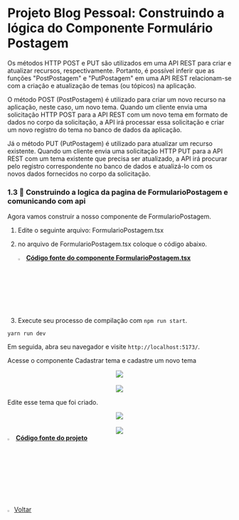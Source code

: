 ﻿<h1>Projeto Blog Pessoal: Construindo a lógica do Componente Formulário Postagem</h1>

Os métodos HTTP POST e PUT são utilizados em uma API REST para criar e atualizar recursos, respectivamente. Portanto, é possível inferir que as funções "PostPostagem" e "PutPostagem" em uma API REST relacionam-se com a criação e atualização de temas (ou tópicos) na aplicação.

O método POST (PostPostagem) é utilizado para criar um novo recurso na aplicação, neste caso, um novo tema. Quando um cliente envia uma solicitação HTTP POST para a API REST com um novo tema em formato de dados no corpo da solicitação, a API irá processar essa solicitação e criar um novo registro do tema no banco de dados da aplicação.

Já o método PUT (PutPostagem) é utilizado para atualizar um recurso existente. Quando um cliente envia uma solicitação HTTP PUT para a API REST com um tema existente que precisa ser atualizado, a API irá procurar pelo registro correspondente no banco de dados e atualizá-lo com os novos dados fornecidos no corpo da solicitação.

<h3>1.3 👣 Construindo a logica da pagina de FormularioPostagem e comunicando com api  </h3>

Agora vamos construir a nosso componente de FormularioPostagem.

1. Edite o seguinte arquivo: FormularioPostagem.tsx

2. no arquivo de FormularioPostagem.tsx coloque o código abaixo.

   <div align="left"><img src="https://i.imgur.com/JACNZiR.png" title="source: imgur.com" width="3%"/> <a href="https://github.com/LucasCapSilva/blog-pessoal-react-2023/blob/cadastrar-postagem-logica/src/components/postagens/formularioPostagem/FormularioPostagem.tsx" target="_blank"><b>Código fonte do componente FormularioPostagem.tsx</b></a> 

3. Execute seu processo de compilação com `npm run start`.

```
yarn run dev
```

Em seguida, abra seu navegador e visite `http://localhost:5173/`. 

Acesse o componente Cadastrar tema e cadastre um novo tema

<div align="center"><img src="https://i.imgur.com/9mPo1AV.png" /></div>

<br />

<div align="center"><img src="https://i.imgur.com/CWjMqVb.png" /></div>

Edite esse tema que foi criado.

<div align="center"><img src="https://i.imgur.com/o2khHoc.png" /></div>

<br />

<div align="center"><img src="https://i.imgur.com/DKjwMSC.png" /></div>

<div align="left"><img src="https://i.imgur.com/JACNZiR.png" title="source: imgur.com" width="3%"/> <a href="https://github.com/LucasCapSilva/blog-pessoal-react-2023/tree/cadastrar-postagem-logica" target="_blank"><b>Código fonte do projeto</b></a></div>

<br />

<br />


<div align="left"><a href="README.md"><img src="https://i.imgur.com/XMgF3gl.png" title="source: imgur.com" width="3%"/>Voltar</a></div>

